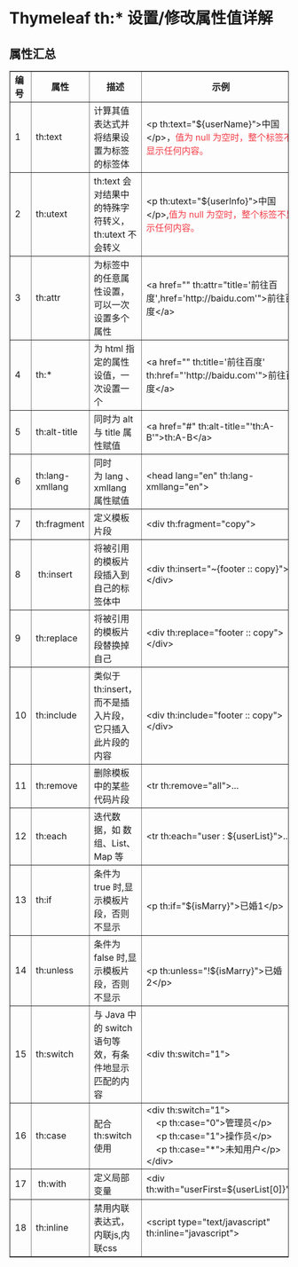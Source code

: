 # Thymeleaf th:* 设置/修改属性值详解
## 属性汇总
<table align="center" border="1" cellpadding="1" cellspacing="1"><tbody><tr><td style="width:50px;"><strong>编号</strong></td>
			<td style="text-align:center;width:121px;"><strong>属性</strong></td>
			<td style="text-align:center;width:261px;"><strong>描述</strong></td>
			<td style="text-align:center;"><strong>示例</strong></td>
		</tr><tr><td style="width:50px;">1</td>
			<td style="width:121px;">th:text</td>
			<td style="width:261px;">计算其值表达式并将结果设置为标签的标签体</td>
			<td>&lt;p th:text="${userName}"&gt;中国&lt;/p&gt;，<span style="color:#f33b45;">值为 null 为空时，整个标签不显示任何内容。</span></td>
		</tr><tr><td style="width:50px;">2</td>
			<td style="width:121px;">th:utext</td>
			<td style="width:261px;">th:text 会对结果中的特殊字符转义，th:utext 不会转义</td>
			<td>&lt;p th:utext="${userInfo}"&gt;中国&lt;/p&gt;,<span style="color:#f33b45;">值为 null 为空时，整个标签不显示任何内容。</span></td>
		</tr><tr><td style="width:50px;">3</td>
			<td style="width:121px;">th:attr</td>
			<td style="width:261px;">为标签中的任意属性设置，可以一次设置多个属性</td>
			<td>&lt;a href="" th:attr="title='前往百度',href='http://baidu.com'"&gt;前往百度&lt;/a&gt;</td>
		</tr><tr><td style="width:50px;">4</td>
			<td style="width:121px;">th:*</td>
			<td style="width:261px;">为 html 指定的属性设值，一次设置一个</td>
			<td>&lt;a href="" th:title='前往百度' th:href="'http://baidu.com'"&gt;前往百度&lt;/a&gt;</td>
		</tr><tr><td style="width:50px;">5</td>
			<td style="width:121px;">th:alt-title</td>
			<td style="width:261px;">同时为 alt 与 title 属性赋值</td>
			<td>&lt;a href="#" th:alt-title="'th:A-B'"&gt;th:A-B&lt;/a&gt;</td>
		</tr><tr><td style="width:50px;">6</td>
			<td style="width:121px;">th:lang-xmllang</td>
			<td style="width:261px;">同时为&nbsp;lang 、xmllang 属性赋值</td>
			<td>&lt;head lang="en" th:lang-xmllang="en"&gt;</td>
		</tr><tr><td style="width:50px;">7</td>
			<td style="width:121px;">th:fragment</td>
			<td style="width:261px;">定义模板片段</td>
			<td>&lt;div&nbsp;th:fragment="copy"&gt;</td>
		</tr><tr><td style="width:50px;">8</td>
			<td style="width:121px;">&nbsp;th:insert</td>
			<td style="width:261px;">将被引用的模板片段插⼊到自己的标签体中</td>
			<td>&lt;div&nbsp;th:insert="~{footer :: copy}"&gt;&lt;/div&gt;</td>
		</tr><tr><td style="width:50px;">9</td>
			<td style="width:121px;">th:replace</td>
			<td style="width:261px;">将被引用的模板片段替换掉自己</td>
			<td>&lt;div th:replace="footer :: copy"&gt;&lt;/div&gt;</td>
		</tr><tr><td style="width:50px;">10</td>
			<td style="width:121px;">th:include</td>
			<td style="width:261px;">类似于 th:insert，⽽不是插⼊⽚段，它只插⼊此⽚段的内容</td>
			<td><br>
			&lt;div th:include="footer :: copy"&gt;&lt;/div&gt;</td>
		</tr><tr><td style="width:50px;">11</td>
			<td style="width:121px;">th:remove</td>
			<td style="width:261px;">删除模板中的某些代码片段</td>
			<td>&lt;tr th:remove="all"&gt;...</td>
		</tr><tr><td style="width:50px;">12</td>
			<td style="width:121px;">th:each</td>
			<td style="width:261px;">迭代数据，如 数组、List、Map 等</td>
			<td>&lt;tr th:each="user : ${userList}"&gt;...</td>
		</tr><tr><td style="width:50px;">13</td>
			<td style="width:121px;">th:if</td>
			<td style="width:261px;">条件为 true 时,显示模板⽚段，否则不显示</td>
			<td><br>
			&lt;p th:if="${isMarry}"&gt;已婚1&lt;/p&gt;</td>
		</tr><tr><td style="width:50px;">14</td>
			<td style="width:121px;">
			<p>th:unless</p>
			</td>
			<td style="width:261px;">条件为 false 时,显示模板⽚段，否则不显示</td>
			<td><br>
			&lt;p th:unless="!${isMarry}"&gt;已婚2&lt;/p&gt;</td>
		</tr><tr><td style="width:50px;">15</td>
			<td style="width:121px;">
			<p>th:switch&nbsp;</p>
			</td>
			<td style="width:261px;">与 Java 中的 switch 语句等效，有条件地显示匹配的内容</td>
			<td>&lt;div th:switch="1"&gt;</td>
		</tr><tr><td style="width:50px;">16</td>
			<td style="width:121px;">th:case</td>
			<td style="width:261px;">配合 th:switch 使用</td>
			<td>&lt;div th:switch="1"&gt;<br>
			&nbsp; &nbsp; &lt;p th:case="0"&gt;管理员&lt;/p&gt;<br>
			&nbsp; &nbsp; &lt;p th:case="1"&gt;操作员&lt;/p&gt;<br>
			&nbsp; &nbsp; &lt;p th:case="*"&gt;未知用户&lt;/p&gt;<br>
			&lt;/div&gt;</td>
		</tr><tr><td style="width:50px;">17</td>
			<td style="width:121px;">&nbsp;th:with</td>
			<td style="width:261px;">定义局部变量</td>
			<td>&lt;div th:with="userFirst=${userList[0]}"&gt;</td>
		</tr><tr><td style="width:50px;">18</td>
			<td style="width:121px;">
			<p>th:inline</p>
			</td>
			<td style="width:261px;">禁用内联表达式，内联js,内联css</td>
			<td>&lt;script type="text/javascript" th:inline="javascript"&gt;</td>
		</tr></tbody></table>